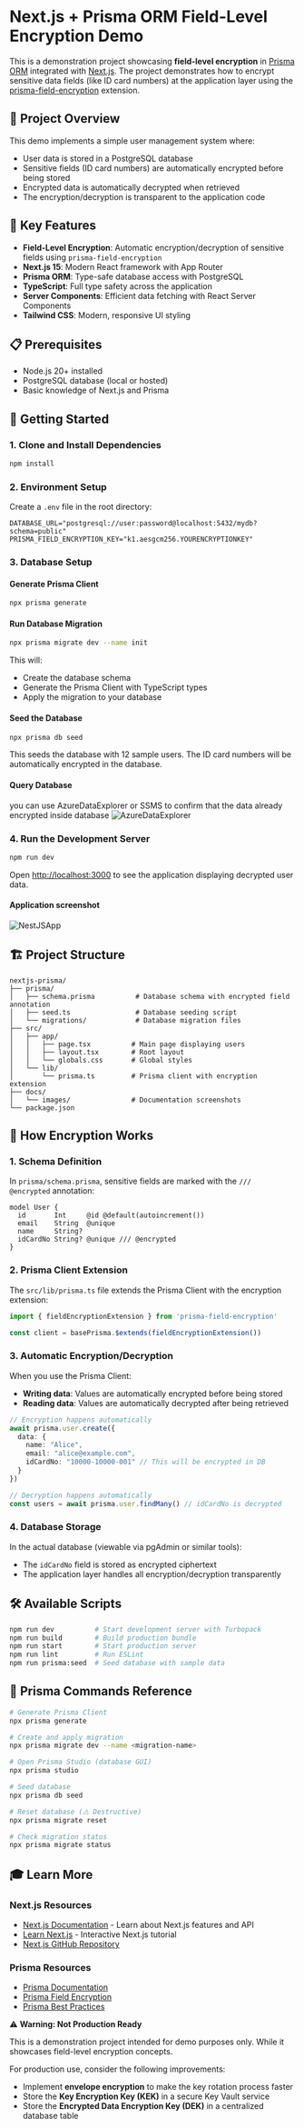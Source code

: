 # Next.js + Prisma ORM Field-Level Encryption Demo

This is a demonstration project showcasing **field-level encryption** in [Prisma ORM](https://www.prisma.io/) integrated with [Next.js](https://nextjs.org). The project demonstrates how to encrypt sensitive data fields (like ID card numbers) at the application layer using the [prisma-field-encryption](https://github.com/47ng/prisma-field-encryption) extension.

## 🎯 Project Overview

This demo implements a simple user management system where:
- User data is stored in a PostgreSQL database
- Sensitive fields (ID card numbers) are automatically encrypted before being stored
- Encrypted data is automatically decrypted when retrieved
- The encryption/decryption is transparent to the application code

## 🔑 Key Features

- **Field-Level Encryption**: Automatic encryption/decryption of sensitive fields using `prisma-field-encryption`
- **Next.js 15**: Modern React framework with App Router
- **Prisma ORM**: Type-safe database access with PostgreSQL
- **TypeScript**: Full type safety across the application
- **Server Components**: Efficient data fetching with React Server Components
- **Tailwind CSS**: Modern, responsive UI styling

## 📋 Prerequisites

- Node.js 20+ installed
- PostgreSQL database (local or hosted)
- Basic knowledge of Next.js and Prisma

## 🚀 Getting Started

### 1. Clone and Install Dependencies

```bash
npm install
```

### 2. Environment Setup

Create a `.env` file in the root directory:

```env
DATABASE_URL="postgresql://user:password@localhost:5432/mydb?schema=public"
PRISMA_FIELD_ENCRYPTION_KEY="k1.aesgcm256.YOURENCRYPTIONKEY"
```

### 3. Database Setup

#### Generate Prisma Client
```bash
npx prisma generate
```

#### Run Database Migration
```bash
npx prisma migrate dev --name init
```

This will:
- Create the database schema
- Generate the Prisma Client with TypeScript types
- Apply the migration to your database

#### Seed the Database
```bash
npx prisma db seed
```

This seeds the database with 12 sample users. The ID card numbers will be automatically encrypted in the database.

#### Query Database
you can use AzureDataExplorer or SSMS to confirm that the data already encrypted inside database
![AzureDataExplorer](docs/images/azure_data_explorer.png)

### 4. Run the Development Server

```bash
npm run dev
```

Open [http://localhost:3000](http://localhost:3000) to see the application displaying decrypted user data.

#### Application screenshot
![NestJSApp](docs/images/data_decrypted_on_nextjs.png)


## 🏗️ Project Structure

```
nextjs-prisma/
├── prisma/
│   ├── schema.prisma          # Database schema with encrypted field annotation
│   ├── seed.ts                # Database seeding script
│   └── migrations/            # Database migration files
├── src/
│   ├── app/
│   │   ├── page.tsx          # Main page displaying users
│   │   ├── layout.tsx        # Root layout
│   │   └── globals.css       # Global styles
│   └── lib/
│       └── prisma.ts         # Prisma client with encryption extension
├── docs/
│   └── images/               # Documentation screenshots
└── package.json
```

## 🔐 How Encryption Works

### 1. Schema Definition

In `prisma/schema.prisma`, sensitive fields are marked with the `/// @encrypted` annotation:

```prisma
model User {
  id       Int     @id @default(autoincrement())
  email    String  @unique
  name     String?
  idCardNo String? @unique /// @encrypted
}
```

### 2. Prisma Client Extension

The `src/lib/prisma.ts` file extends the Prisma Client with the encryption extension:

```typescript
import { fieldEncryptionExtension } from 'prisma-field-encryption'

const client = basePrisma.$extends(fieldEncryptionExtension())
```

### 3. Automatic Encryption/Decryption

When you use the Prisma Client:
- **Writing data**: Values are automatically encrypted before being stored
- **Reading data**: Values are automatically decrypted after being retrieved

```typescript
// Encryption happens automatically
await prisma.user.create({
  data: {
    name: "Alice",
    email: "alice@example.com",
    idCardNo: "10000-10000-001" // This will be encrypted in DB
  }
})

// Decryption happens automatically
const users = await prisma.user.findMany() // idCardNo is decrypted
```

### 4. Database Storage

In the actual database (viewable via pgAdmin or similar tools):
- The `idCardNo` field is stored as encrypted ciphertext
- The application layer handles all encryption/decryption transparently

## 🛠️ Available Scripts

```bash
npm run dev          # Start development server with Turbopack
npm run build        # Build production bundle
npm run start        # Start production server
npm run lint         # Run ESLint
npm run prisma:seed  # Seed database with sample data
```

## 📖 Prisma Commands Reference

```bash
# Generate Prisma Client
npx prisma generate

# Create and apply migration
npx prisma migrate dev --name <migration-name>

# Open Prisma Studio (database GUI)
npx prisma studio

# Seed database
npx prisma db seed

# Reset database (⚠️ Destructive)
npx prisma migrate reset

# Check migration status
npx prisma migrate status
```

## 🎓 Learn More

### Next.js Resources
- [Next.js Documentation](https://nextjs.org/docs) - Learn about Next.js features and API
- [Learn Next.js](https://nextjs.org/learn) - Interactive Next.js tutorial
- [Next.js GitHub Repository](https://github.com/vercel/next.js)

### Prisma Resources
- [Prisma Documentation](https://www.prisma.io/docs)
- [Prisma Field Encryption](https://github.com/47ng/prisma-field-encryption)
- [Prisma Best Practices](https://www.prisma.io/docs/guides/performance-and-optimization)

⚠️ **Warning: Not Production Ready**

This is a demonstration project intended for demo purposes only. While it showcases field-level encryption concepts.

For production use, consider the following improvements:
- Implement **envelope encryption** to make the key rotation process faster
- Store the **Key Encryption Key (KEK)** in a secure Key Vault service
- Store the **Encrypted Data Encryption Key (DEK)** in a centralized database table
